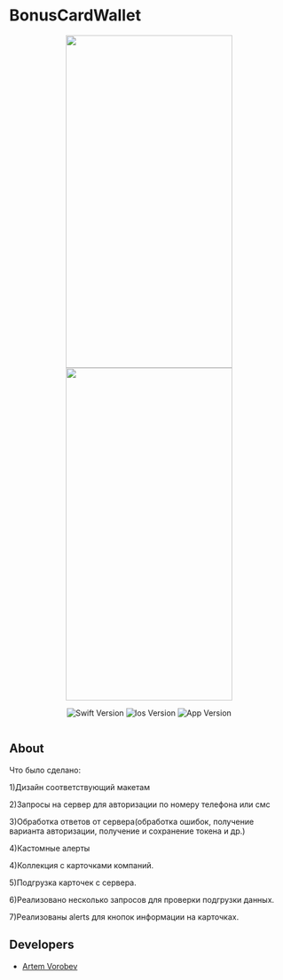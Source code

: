 # BonusCardWallet

<p align="center">

<img src="https://github.com/IHIierO/BonusCardWallet/assets/108677019/57bab43d-5ac3-4e56-80c2-a248ac713914" width="300" height="600">
  
<img src="https://github.com/IHIierO/BonusCardWallet/assets/108677019/514d65d1-93df-4c45-a860-74217ef3e8da" width="300" height="600">

</p>

<p align="center">
<img src="https://img.shields.io/badge/Swift-Version%205-lightgrey" alt="Swift Version">
<img src="https://img.shields.io/badge/Ios-Version%2015%2B-important" alt="Ios Version">
<img src="https://img.shields.io/badge/App-Version%201.0-informational" alt="App Version">
</p>

<p align="center">
<img src="https://komarev.com/ghpvc/?username=IHIierO&style=flat-square&color=blue" alt=""/>
</p>

## About

Что было сделано:

1)Дизайн соответствующий макетам

2)Запросы на сервер для авторизации по номеру телефона или смс

3)Обработка ответов от сервера(обработка ошибок, получение варианта авторизации, получение и сохранение токена и др.)

4)Кастомные алерты

4)Коллекция с карточками компаний.

5)Подгрузка карточек с сервера.

6)Реализовано несколько запросов для проверки подгрузки данных.

7)Реализованы alerts для кнопок информации на карточках.

## Developers

- [Artem Vorobev](https://gist.github.com/IHIierO)
